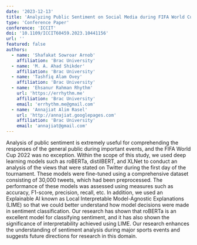 ```yaml
---
date: '2023-12-13'
title: 'Analyzing Public Sentiment on Social Media during FIFA World Cup 2022 using Deep Learning and Explainable AI'
type: 'Conference Paper'
conference: 'ICCIT'
doi: '10.1109/ICCIT60459.2023.10441156'
url: ''
featured: false
authors:
  - name: 'Shafakat Sowroar Arnob'
    affiliation: 'Brac University'
  - name: 'M. A. Ahad Shikder'
    affiliation: 'Brac University'
  - name: 'Tashfiq Alam Ovey'
    affiliation: 'Brac University'
  - name: 'Ehsanur Rahman Rhythm'
    url: 'https://errhythm.me'
    affiliation: 'Brac University'
    email: 'errhythm.me@gmail.com'
  - name: 'Annajiat Alim Rasel'
    url: 'http://annajiat.googlepages.com'
    affiliation: 'Brac University'
    email: 'annajiat@gmail.com'
---
```


Analysis of public sentiment is extremely useful for comprehending the responses of the general public during important events, and the FIFA World Cup 2022 was no exception. Within the scope of this study, we used deep learning models such as roBERTa, distilBERT, and XLNet to conduct an analysis of the views that were stated on Twitter during the first day of the tournament. These models were fine-tuned using a comprehensive dataset consisting of 30,000 tweets, which had been preprocessed. The performance of these models was assessed using measures such as accuracy, F1-score, precision, recall, etc. In addition, we used an Explainable AI known as Local Interpretable Model-Agnostic Explanations (LIME) so that we could better understand how model decisions were made in sentiment classification. Our research has shown that roBERTa is an excellent model for classifying sentiment, and it has also shown the significance of interpretability achieved using LIME. Our research enhances the understanding of sentiment analysis during major sports events and suggests future directions for research in this domain.

